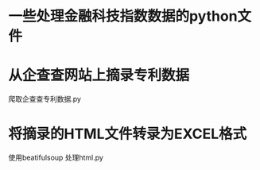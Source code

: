 # 一些处理金融科技指数数据的python文件

# 从企查查网站上摘录专利数据

爬取企查查专利数据.py

# 将摘录的HTML文件转录为EXCEL格式

使用beatifulsoup 处理html.py
